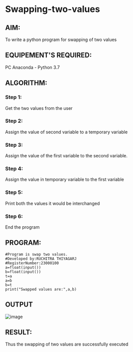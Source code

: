 # Swapping-two-values
## AIM:
To write a python program for swapping of two values
## EQUIPEMENT'S REQUIRED: 
PC
Anaconda - Python 3.7
## ALGORITHM: 
### Step 1:
Get the two values from the user
### Step 2: 
Assign the value of second variable to a temporary variable 
### Step 3: 
Assign the value of the first variable to the second variable.
### Step 4:  
Assign the value in temporary variable to the first variable
### Step 5: 
Print both the values it would be interchanged
### Step 6: 
End the program
## PROGRAM:
~~~
#Program is swap two values.
#Developed by:RUCHITRA THIYAGARJ
#RegisterNumber:23000100
a=float(input())
b=float(input())
t=a
a=b
b=t
print("Swapped values are:",a,b)
~~~
## OUTPUT
![image](https://github.com/RuchitraThiyagaraj/Swapping-two-values/assets/154776996/544bc738-6f77-44cb-83e6-1d73ae1abc91)

## RESULT:
Thus the swapping of two values are successfully executed



